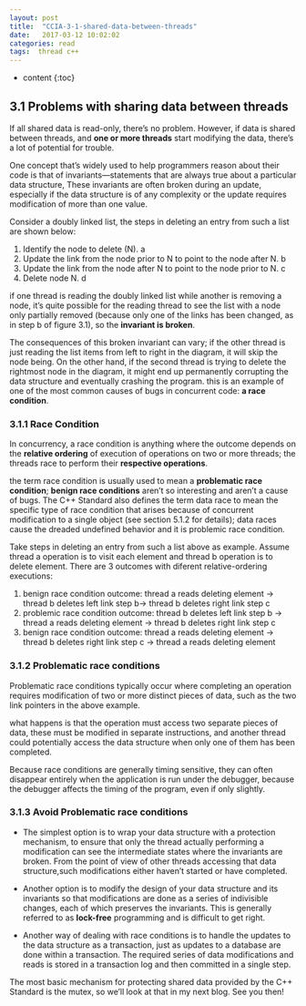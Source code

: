 ```yaml
---
layout: post
title:  "CCIA-3-1-shared-data-between-threads"
date:   2017-03-12 10:02:02
categories: read
tags:  thread c++
---
```


* content
{:toc}

## 3.1 Problems with sharing data between threads
If all shared data is read-only, there’s no problem. However, if data is shared between threads, and **one or more threads** start modifying the data, there’s a lot of potential for trouble.

One concept that’s widely used to help programmers reason about their code is that of invariants—statements that are always true about a particular data structure, These invariants are often broken during an update, especially if the data structure is of any complexity or the update requires modification of more than one value.

Consider a doubly linked list, the steps in deleting an entry from such a list are shown below:
 1. Identify the node to delete (N). a
 2. Update the link from the node prior to N to point to the node after N. b
 3. Update the link from the node after N to point to the node prior to N. c
 4. Delete node N. d

if one thread is reading the doubly linked list while another is removing a node, it’s quite possible for the reading thread to see the list with a node only partially removed (because only one of the links has been changed, as in step b of figure 3.1), so the **invariant is broken**. 

The consequences of this broken invariant can vary; if the other thread is just reading the list items from left to right in the diagram, it will skip the node being. On the other hand, if the second thread is trying to delete the rightmost node in the diagram, it might end up permanently corrupting the data structure and
eventually crashing the program. this is an example of one of the most common causes of bugs in concurrent code: **a race condition**.

### 3.1.1 Race Condition
In concurrency, a race condition is anything where the outcome depends on the **relative ordering** of execution of operations on two or more threads; the threads race to perform their **respective operations**.

the term race condition is usually used to mean a **problematic race condition**; **benign race conditions** aren’t so interesting and aren’t a cause of bugs. The C++ Standard also defines the term data race to mean the specific type of race condition that arises because of concurrent modification to a single object (see section 5.1.2 for details); data races cause the dreaded undefined behavior and it is problemic race condition.  

Take steps in deleting an entry from such a list above as example. Assume thread a operation is to visit each element and thread b operation is to delete element. There are 3 outcomes with diferent relative-ordering executions:
 1.  benign race condition outcome: thread a reads deleting element -> thread b deletes left link step b-> thread b deletes right link step c 
 2.  problemic race condition outcome: thread b deletes left link step b -> thread a reads deleting element -> thread b deletes right link step c 
 3.  benign race condition outcome: thread a reads deleting element -> thread b deletes right link step c ->  thread a reads deleting element  

### 3.1.2 Problematic race conditions
Problematic race conditions typically occur where completing an operation requires modification of two or more distinct pieces of data, such as the two link pointers in the above example. 

what happens is that the operation must access two separate pieces of data, these must be modified in separate instructions, and another thread could potentially access the data structure when only one of them has been completed.

Because race conditions are generally timing sensitive, they can often disappear entirely when
the application is run under the debugger, because the debugger affects the timing
of the program, even if only slightly.

### 3.1.3 Avoid Problematic race conditions
 -  The simplest option is to wrap your data structure with a protection mechanism, to ensure that only the thread actually performing a modification can see the intermediate states where the invariants are broken. From the point of view of other threads accessing that data structure,such modifications either haven’t started or have completed.

 - Another option is to modify the design of your data structure and its invariants so
that modifications are done as a series of indivisible changes, each of which preserves
the invariants. This is generally referred to as **lock-free** programming and is difficult to get
right.

 - Another way of dealing with race conditions is to handle the updates to the data
structure as a transaction, just as updates to a database are done within a transaction.
The required series of data modifications and reads is stored in a transaction log and
then committed in a single step.

The most basic mechanism for protecting shared data provided by the C++ Standard is the mutex, so we’ll look at that in my next blog. See you then!













